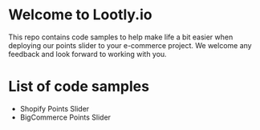 #  Welcome to Lootly.io
This repo contains code samples to help make life a bit easier when deploying our points slider to your e-commerce project. We welcome any feedback and look forward to working with you.

#  List of code samples
*  Shopify Points Slider
*  BigCommerce Points Slider
